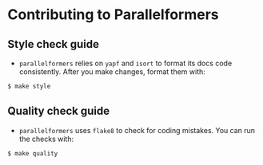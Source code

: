 # Contributing to Parallelformers

## Style check guide

- `parallelformers` relies on `yapf` and `isort` to format its docs code consistently. After you make changes, format them with:

```bash
$ make style
```

## Quality check guide

- `parallelformers` uses `flake8` to check for coding mistakes. You can run the checks with:

```bash
$ make quality
```
